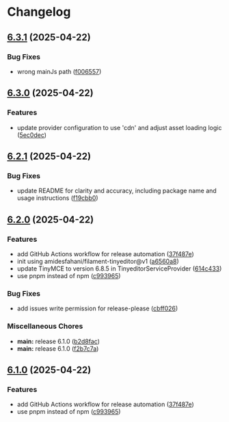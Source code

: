 # Changelog

## [6.3.1](https://github.com/rectitude-open/filament-tinyeditor-6/compare/v6.3.0...v6.3.1) (2025-04-22)


### Bug Fixes

* wrong mainJs path ([f006557](https://github.com/rectitude-open/filament-tinyeditor-6/commit/f0065577fd159cef15023f0842e0dcc2b8b80a17))

## [6.3.0](https://github.com/rectitude-open/filament-tinyeditor-6/compare/v6.2.1...v6.3.0) (2025-04-22)


### Features

* update provider configuration to use 'cdn' and adjust asset loading logic ([5ec0dec](https://github.com/rectitude-open/filament-tinyeditor-6/commit/5ec0dec0ca1f3883fafc7996af3d70ab8035575a))

## [6.2.1](https://github.com/rectitude-open/filament-tinyeditor-6/compare/v6.2.0...v6.2.1) (2025-04-22)


### Bug Fixes

* update README for clarity and accuracy, including package name and usage instructions ([f19cbb0](https://github.com/rectitude-open/filament-tinyeditor-6/commit/f19cbb0434f7f65553684bfdbe3da21bffb84eec))

## [6.2.0](https://github.com/rectitude-open/filament-tinyeditor-6/compare/v6.1.0...v6.2.0) (2025-04-22)


### Features

* add GitHub Actions workflow for release automation ([37f487e](https://github.com/rectitude-open/filament-tinyeditor-6/commit/37f487e492d4a2d29d62d03ac7200f12cbac378f))
* init using amidesfahani/filament-tinyeditor@v1 ([a6560a8](https://github.com/rectitude-open/filament-tinyeditor-6/commit/a6560a873a4684acd5f9ff2381ce30dd8c1563ba))
* update TinyMCE to version 6.8.5 in TinyeditorServiceProvider ([614c433](https://github.com/rectitude-open/filament-tinyeditor-6/commit/614c4333dc7c3e04e0a2ec0ce878ccc341a3ae10))
* use pnpm instead of npm ([c993965](https://github.com/rectitude-open/filament-tinyeditor-6/commit/c993965e8b3ed92be6ef4375b4630f86b622d989))


### Bug Fixes

* add issues write permission for release-please ([cbff026](https://github.com/rectitude-open/filament-tinyeditor-6/commit/cbff0260c36973d52de50b8f51e5d4f3447a69fe))


### Miscellaneous Chores

* **main:** release 6.1.0 ([b2d8fac](https://github.com/rectitude-open/filament-tinyeditor-6/commit/b2d8fac5c1994f5a9f625825feb5d7fbb6ef644b))
* **main:** release 6.1.0 ([f2b7c7a](https://github.com/rectitude-open/filament-tinyeditor-6/commit/f2b7c7ac113c556348510e5cba8a4730549228b9))

## [6.1.0](https://github.com/rectitude-open/filament-tinyeditor-6/compare/v6.0.0...v6.1.0) (2025-04-22)


### Features

* add GitHub Actions workflow for release automation ([37f487e](https://github.com/rectitude-open/filament-tinyeditor-6/commit/37f487e492d4a2d29d62d03ac7200f12cbac378f))
* use pnpm instead of npm ([c993965](https://github.com/rectitude-open/filament-tinyeditor-6/commit/c993965e8b3ed92be6ef4375b4630f86b622d989))
